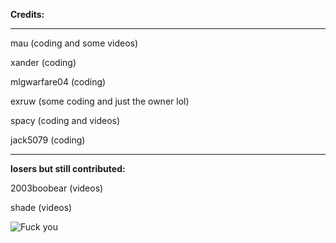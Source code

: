 **Credits:**

-------------------------------

mau (coding and some videos)

xander (coding)

mlgwarfare04 (coding)

exruw (some coding and just the owner lol)

spacy (coding and videos)

jack5079 (coding)

-------------------------------

**losers but still contributed:**

2003boobear (videos)

shade (videos)

![Fuck you](https://media.discordapp.net/attachments/848237686253944853/991884113248264283/971867344198570026.gif)
